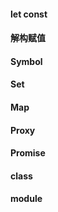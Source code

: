 #### let const

#### 解构赋值

#### Symbol

#### Set

#### Map

#### Proxy

#### Promise

#### class

#### module